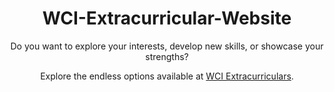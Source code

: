 <h1 align="center">
    WCI-Extracurricular-Website
</h1>

<p align="center">
   Do you want to explore your interests, develop new skills, or showcase your strengths? 
</p>

<p align="center">
   Explore the endless options available at <a href="https://mariyatur27.github.io/WCI-Extracurricular-Website/" target="_blank">WCI Extracurriculars</a>.
</p>
